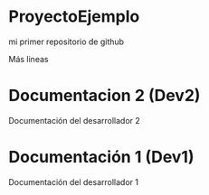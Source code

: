# ProyectoEjemplo
mi primer repositorio de github

Más lineas

# Documentacion 2 (Dev2)
Documentación del desarrollador 2
# Documentación 1 (Dev1)
Documentación del desarrollador 1
